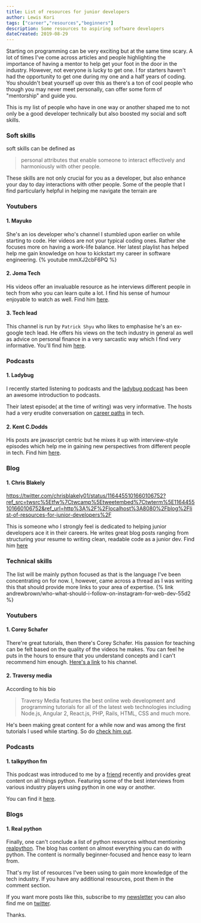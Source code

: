```yaml
---
title: List of resources for junior developers
author: Lewis Kori
tags: ["career","resources","beginners"]
description: Some resources to aspiring software developers
dateCreated: 2019-08-29
---
```


Starting on programming can be very exciting but at the same time scary. A lot of times I've come across articles and people highlighting the importance of having a mentor to help get your foot in the door in the industry.
However, not everyone is lucky to get one. I for starters haven't had the opportunity to get one during my one and a half years of coding.
You shouldn't beat yourself up over this as there's a ton of cool people who though you may never meet personally, can offer some form of "mentorship" and guide you.

This is my list of people who have in one way or another shaped me to not only be a good developer technically but also boosted my social and soft skills.

### Soft skills

soft skills can be defined as

> personal attributes that enable someone to interact effectively and harmoniously with other people.

These skills are not only crucial for you as a developer, but also enhance your day to day interactions with other people.
Some of the people that I find particularly helpful in helping me navigate the terrain are

### Youtubers

#### 1. Mayuko

She's an ios developer who's channel I stumbled upon earlier on while starting to code. Her videos are not your typical coding ones. Rather she focuses more on having a work-life balance. Her latest playlist has helped help me gain knowledge on how to kickstart my career in software engineering.
 {% youtube mmXJ2cbF6PQ %}

#### 2. Joma Tech

His videos offer an invaluable resource as he interviews different people in tech from who you can learn quite a lot. I find his sense of humour enjoyable to watch as well. Find him [here](https://www.youtube.com/channel/UCV0qA-eDDICsRR9rPcnG7tw).

#### 3. Tech lead

This channel is run by ```Patrick Shyu``` who likes to emphasise he's an ex-google tech lead. He offers his views on the tech industry in general as well as advice on personal finance in a very sarcastic way which I find very informative.
You'll find him [here](https://www.youtube.com/channel/UC4xKdmAXFh4ACyhpiQ_3qBw).

### Podcasts

#### 1. Ladybug

I recently started listening to podcasts and the [ladybug podcast](https://dev.to/ladybug/the-ladybug-crew-s-learn-to-code-stories-icb) has been an awesome introduction to podcasts.

Their latest episode( at the time of writing) was very informative. The hosts had a very erudite conversation on [career paths](https://ladybug.dev/episode/career-paths-in-tech/) in tech.

#### 2. Kent C.Dodds

His posts are javascript centric but he mixes it up with interview-style episodes which help me in gaining new perspectives from different people in tech.
Find him [here](https://kentcdodds.com/chats-with-kent-podcast/seasons/01/episodes/growing-your-skills-and-career-through-teaching-with-ali-spittel).

### Blog

#### 1. Chris Blakely

<https://twitter.com/chrisblakely01/status/1164455101660106752?ref_src=twsrc%5Etfw%7Ctwcamp%5Etweetembed%7Ctwterm%5E1164455101660106752&ref_url=http%3A%2F%2Flocalhost%3A8080%2Fblog%2Flist-of-resources-for-junior-developers%2F>

This is someone who I strongly feel is dedicated to helping junior developers ace it in their careers. He writes great blog posts ranging from structuring your resume to writing clean, readable code as a junior dev.
Find him [here](https://www.chrisblakely.dev/)

### Technical skills

The list will be mainly python focused as that is the language I've been concentrating on for now. 
I, however, came across a thread as I was writing this that should provide more links to your area of expertise.
{% link andrewbrown/who-what-should-i-follow-on-instagram-for-web-dev-55d2 %}

### Youtubers

#### 1. Corey Schafer

There're great tutorials, then there's Corey Schafer. His passion for teaching can be felt based on the quality of the videos he makes. You can feel he puts in the hours to ensure that you understand concepts and I can't recommend him enough.
[Here's a link](https://www.youtube.com/user/schafer5) to his channel.

#### 2. Traversy media

According to his bio

> Traversy Media features the best online web development and programming tutorials for all of the latest web technologies including Node.js, Angular 2, React.js, PHP, Rails, HTML, CSS and much more.

He's been making great content for a while now and was among the first tutorials I used while starting. So do [check him out](https://www.youtube.com/user/TechGuyWeb/featured).

### Podcasts

#### 1. talkpython fm

This podcast was introduced to me by a [friend](https://www.linkedin.com/in/oirere-jr/) recently and provides great content on all things python. Featuring some of the best interviews from various industry players using python in one way or another.

You can find it [here](https://talkpython.fm/).

### Blogs

#### 1. Real python

Finally, one can't conclude a list of python resources without mentioning [realpython](https://realpython.com/).
The blog has content on almost everything you can do with python.
The content is normally beginner-focused and hence easy to learn from.

That's my list of resources I've been using to gain more knowledge of the tech industry. If you have any additional resources, post them in the comment section.

If you want more posts like this, subscribe to my [newsletter](https://lewiskori.com/posts/) you can also find me on [twitter](https://twitter.com/lewis_kihiu).

Thanks.
